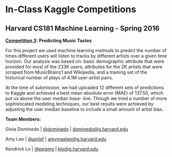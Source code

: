 # In-Class Kaggle Competitions

## Harvard CS181 Machine Learning - Spring 2016

**[Competition 3](https://inclass.kaggle.com/c/cs181-s16-practical-3-predicting-music-tastes):** **Predicting Music Tastes**

For this project we used machine learning methods to predict the number of times different users will listen to tracks by different artists over a given time horizon. Our analysis was based on: basic demographic attribute that were provided for most of the 233K users, attributes for the 2K artists that were scraped from MusicBrainz1 and Wikipedia, and a training set of the historical number of plays of 4.1M user-artist pairs.

At the time of submission, we had uploaded 12 different sets of predictions to Kaggle and achieved a best mean absolute error (MAE) of 137.50, which put us above the user median base- line. Though we tried a number of more sophisticated modeling techniques, our best results were achieved by adjusting the user median baseline to include a small amount of artist bias.




**Team Members:**

Gioia Dominedo  |  [@dominedo](https://github.com/dominedo)  |  dominedo@g.harvard.edu

Amy Lee  |  [@amlsf](https://github.com/amlsf)  |  amymaelee@g.harvard.edu

Kendrick Lo  |  [@ppgmg](https://github.com/ppgmg)  |  klo@g.harvard.edu
